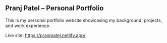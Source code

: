 ## Pranj Patel – Personal Portfolio

This is my personal portfolio website showcasing my background, projects, and work experience.

Live site: https://pranjpatel.netlify.app/


